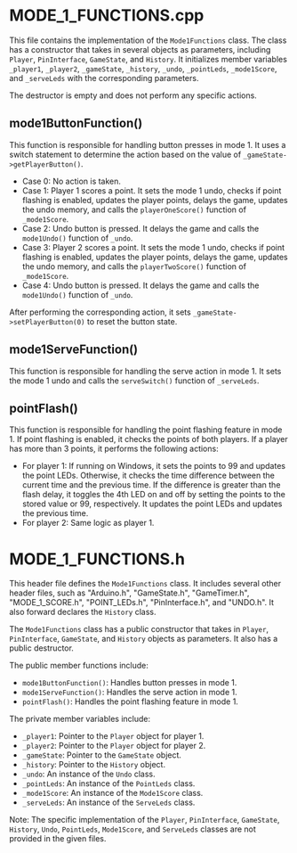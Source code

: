 # MODE_1_FUNCTIONS.cpp

This file contains the implementation of the `Mode1Functions` class. The class has a constructor that takes in several objects as parameters, including `Player`, `PinInterface`, `GameState`, and `History`. It initializes member variables `_player1`, `_player2`, `_gameState`, `_history`, `_undo`, `_pointLeds`, `_mode1Score`, and `_serveLeds` with the corresponding parameters.

The destructor is empty and does not perform any specific actions.

## mode1ButtonFunction()

This function is responsible for handling button presses in mode 1. It uses a switch statement to determine the action based on the value of `_gameState->getPlayerButton()`. 

- Case 0: No action is taken.
- Case 1: Player 1 scores a point. It sets the mode 1 undo, checks if point flashing is enabled, updates the player points, delays the game, updates the undo memory, and calls the `playerOneScore()` function of `_mode1Score`.
- Case 2: Undo button is pressed. It delays the game and calls the `mode1Undo()` function of `_undo`.
- Case 3: Player 2 scores a point. It sets the mode 1 undo, checks if point flashing is enabled, updates the player points, delays the game, updates the undo memory, and calls the `playerTwoScore()` function of `_mode1Score`.
- Case 4: Undo button is pressed. It delays the game and calls the `mode1Undo()` function of `_undo`.

After performing the corresponding action, it sets `_gameState->setPlayerButton(0)` to reset the button state.

## mode1ServeFunction()

This function is responsible for handling the serve action in mode 1. It sets the mode 1 undo and calls the `serveSwitch()` function of `_serveLeds`.

## pointFlash()

This function is responsible for handling the point flashing feature in mode 1. If point flashing is enabled, it checks the points of both players. If a player has more than 3 points, it performs the following actions:

- For player 1: If running on Windows, it sets the points to 99 and updates the point LEDs. Otherwise, it checks the time difference between the current time and the previous time. If the difference is greater than the flash delay, it toggles the 4th LED on and off by setting the points to the stored value or 99, respectively. It updates the point LEDs and updates the previous time.
- For player 2: Same logic as player 1.

# MODE_1_FUNCTIONS.h

This header file defines the `Mode1Functions` class. It includes several other header files, such as "Arduino.h", "GameState.h", "GameTimer.h", "MODE_1_SCORE.h", "POINT_LEDs.h", "PinInterface.h", and "UNDO.h". It also forward declares the `History` class.

The `Mode1Functions` class has a public constructor that takes in `Player`, `PinInterface`, `GameState`, and `History` objects as parameters. It also has a public destructor.

The public member functions include:
- `mode1ButtonFunction()`: Handles button presses in mode 1.
- `mode1ServeFunction()`: Handles the serve action in mode 1.
- `pointFlash()`: Handles the point flashing feature in mode 1.

The private member variables include:
- `_player1`: Pointer to the `Player` object for player 1.
- `_player2`: Pointer to the `Player` object for player 2.
- `_gameState`: Pointer to the `GameState` object.
- `_history`: Pointer to the `History` object.
- `_undo`: An instance of the `Undo` class.
- `_pointLeds`: An instance of the `PointLeds` class.
- `_mode1Score`: An instance of the `Mode1Score` class.
- `_serveLeds`: An instance of the `ServeLeds` class.

Note: The specific implementation of the `Player`, `PinInterface`, `GameState`, `History`, `Undo`, `PointLeds`, `Mode1Score`, and `ServeLeds` classes are not provided in the given files.